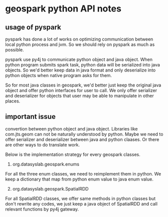 # geospark python API notes

## usage of pyspark

pyspark has done a lot of works on optimizing communication between local python process and jvm. So we should rely on pyspark as much as possible.

pyspark use py4j to communicate python object and java object. When python program submits spark task, python data will be serialized into java objects. So we'd better keep data in java format and only deserialize into python objects when native program asks for them. 

So for most java classes in geospark, we'd better just keep the original java object and offer python interfaces for user to call. We only offer serializer and deserializer for objects that user may be able to manipulate in other places.

## important issue

convertion between python object and java object. Libraries like com.jts.geom can not be naturally understood by python. Maybe we need to offer serializer and deserializer between java and python claases. Or there are other ways to do translate work.

Below is the implementation strategy for every geospark classes.

1. org.datasyslab.geospark.enums

For all the three enum classes, we need to reimplement them in python. We keep a dictionary that map from python enum value to java enum value.

2. org.datasyslab.geospark.SpatialRDD

For all SpatialRDD classes, we offer same methods in python classes but don't rewrite any codes, we just keep a java object of SpatialRDD and call relevant functions by py4j gateway.

